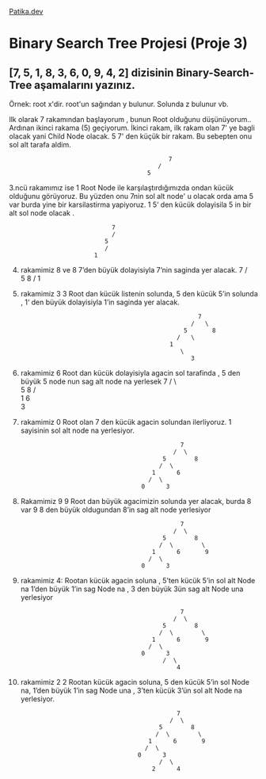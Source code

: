 
[Patika.dev](www.patika.dev)

# Binary Search Tree Projesi (Proje 3)

## [7, 5, 1, 8, 3, 6, 0, 9, 4, 2] dizisinin Binary-Search-Tree aşamalarını yazınız.
   Örnek: root x'dir. root'un sağından y bulunur. Solunda z bulunur vb.

llk olarak 7 rakamından başlayorum , bunun Root  olduğunu düşünüyorum.. Ardınan ikinci rakama (5) geçiyorum. İkinci rakam, ilk rakam olan 7' ye bagli olacak yani Child Node olacak. 5 7' den küçük bir rakam. Bu sebepten onu sol alt tarafa aldim.
                                                 
                                                 7
                                              /
                                           5   
                                               

3.ncü rakamımız ise 1 Root Node ile karşılaştırdığımızda ondan kücük olduğunu görüyoruz. Bu yüzden onu 7nin sol alt node' u olacak  orda ama  5 var  burda yine bir karsilastirma yapiyoruz. 1  5‘ den kücük dolayisila  5 in bir alt sol node olacak .


                                 7
                                 /
                               5
                               /
                            1   
                            
                     
4. rakamimiz 8  ve 8 7’den büyük  dolayisiyla 7’nin saginda  yer alacak.
                                        7
                                        /\
                                      5    8
                                      /
                                    1
5. rakamimiz 3
3 Root dan kücük listenin solunda, 5 den kücük  5’in solunda , 1‘ den büyük  dolayisiyla 1’in saginda yer alacak.

                                                         7
                                                       /   \        
                                                     5       8
                                                   /   \
                                                 1  
                                                    \
                                                       3


6. rakamimiz 6 
Root dan kücük dolayisiyla agacin sol tarafinda , 5 den büyük  5 node nun sag  alt node na yerlesek
                                                   7
                                                  /  \              
                                               5        8
                                              /  \
                                            1      6
                                              \
                                               3
7. rakamimiz 0
Root olan 7 den kücük agacin solundan ilerliyoruz. 1 sayisinin sol alt node na yerlesiyor.

                                                    7
                                                  /  \              
                                               5        8
                                              /  \
                                            1      6
                                           /  \
                                         0      3

8. Rakamimiz 9
9 Root dan büyük agacimizin solunda yer alacak, burda 8 var 9  8 den büyük oldugundan 8’in sag alt node yerlesiyor
                                            
                                                    7
                                                  /  \              
                                               5        8
                                              /  \        \
                                            1      6       9
                                           /  \
                                         0      3


9. rakamimiz 4: Rootan kücük agacin soluna , 5’ten kücük 5’in sol alt Node na 1’den büyük  1’in sag Node na , 3 den büyük  3ün sag alt Node una yerlesiyor       

                                                       
                                                    7
                                                  /  \              
                                               5        8
                                              /  \        \
                                            1      6       9
                                           /  \
                                         0      3
                                               /  \
                                                   4





10. rakamimiz 2
2 Rootan kücük agacin soluna, 5 den kücük 5’in sol Node na,  1’den büyük  1’in sag Node una  , 3’ten  kücük 3’ün sol alt Node na yerlesiyor.

                                                   
                                                      
                                                    7
                                                  /  \              
                                               5        8
                                              /  \        \
                                            1      6       9
                                           /  \
                                         0      3
                                               /  \
                                             2      4





